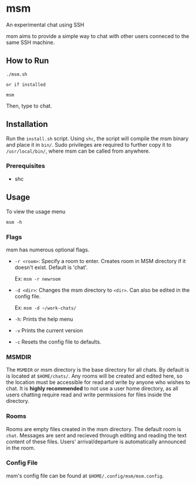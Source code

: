 # msm

An experimental chat using SSH

msm aims to provide a simple way to chat with other users conneced to the same SSH machine.

## How to Run

```console
./msm.sh

or if installed

msm
```

Then, type to chat.

## Installation
Run the `install.sh` script. Using `shc`, the script will compile the msm binary and place it in `bin/`. Sudo privileges are required to further copy it to `/usr/local/bin/`, where msm can be called from anywhere.

### Prerequisites
- shc

## Usage
To view the usage menu
```console
msm -h
```

### Flags
msm has numerous optional flags.
- `-r <room>`: Specify a room to enter. Creates room in MSM directory if it doesn't exist. Default is 'chat'.
  
  Ex: `msm -r newroom`
- `-d <dir>`: Changes the msm directory to `<dir>`. Can also be edited in the config file.

  Ex: `msm -d ~/work-chats/`
- `-h`: Prints the help menu
- `-v` Prints the current version
- `-c` Resets the config file to defaults.

### MSMDIR
The `MSMDIR` or msm directory is the base directory for all chats. By default is is located at `$HOME/chats/`. Any rooms will be created and edited here, so the location must be accessible for read and write by anyone who wishes to chat. It is **highly recommended** to not use a user home directory, as all users chatting require read and write permissions for files inside the directory.

### Rooms
Rooms are empty files created in the msm directory. The default room is `chat`. Messages are sent and recieved through editing and reading the text content of these files. Users' arrival/departure is automatically announced in the room.

### Config File
msm's config file can be found at `$HOME/.config/msm/msm.config`.
